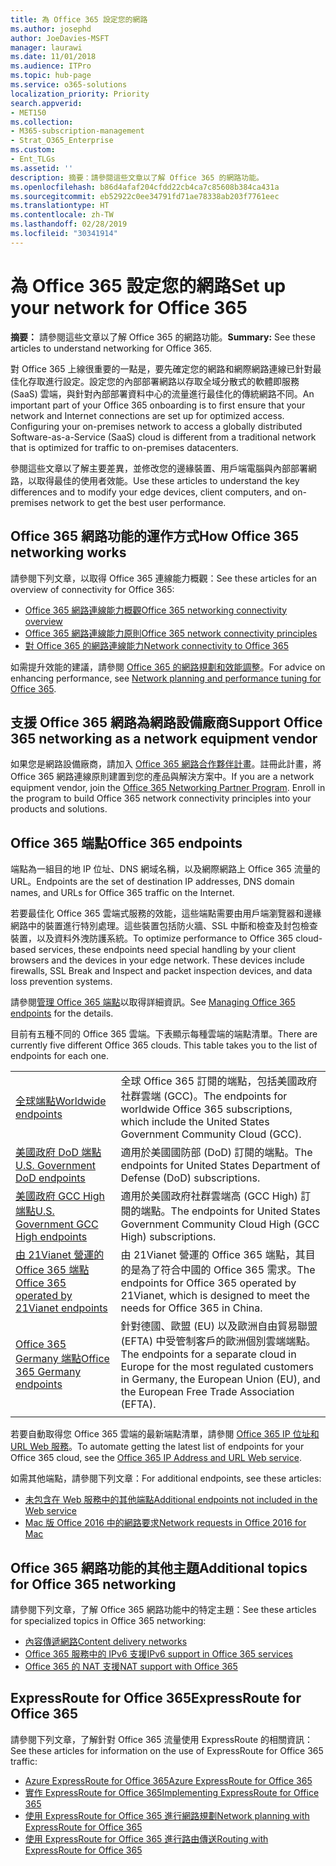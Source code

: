 ```yaml
---
title: 為 Office 365 設定您的網路
ms.author: josephd
author: JoeDavies-MSFT
manager: laurawi
ms.date: 11/01/2018
ms.audience: ITPro
ms.topic: hub-page
ms.service: o365-solutions
localization_priority: Priority
search.appverid:
- MET150
ms.collection:
- M365-subscription-management
- Strat_O365_Enterprise
ms.custom:
- Ent_TLGs
ms.assetid: ''
description: 摘要：請參閱這些文章以了解 Office 365 的網路功能。
ms.openlocfilehash: b86d4afaf204cfdd22cb4ca7c85608b384ca431a
ms.sourcegitcommit: eb52922c0ee34791fd71ae78338ab203f7761eec
ms.translationtype: HT
ms.contentlocale: zh-TW
ms.lasthandoff: 02/28/2019
ms.locfileid: "30341914"
---
```

# <a name="set-up-your-network-for-office-365"></a><span data-ttu-id="76160-103">為 Office 365 設定您的網路</span><span class="sxs-lookup"><span data-stu-id="76160-103">Set up your network for Office 365</span></span>

<span data-ttu-id="76160-104">**摘要：** 請參閱這些文章以了解 Office 365 的網路功能。</span><span class="sxs-lookup"><span data-stu-id="76160-104">**Summary:** See these articles to understand networking for Office 365.</span></span>
  
<span data-ttu-id="76160-p101">對 Office 365 上線很重要的一點是，要先確定您的網路和網際網路連線已針對最佳化存取進行設定。設定您的內部部署網路以存取全域分散式的軟體即服務 (SaaS) 雲端，與針對內部部署資料中心的流量進行最佳化的傳統網路不同。</span><span class="sxs-lookup"><span data-stu-id="76160-p101">An important part of your Office 365 onboarding is to first ensure that your network and Internet connections are set up for optimized access. Configuring your on-premises network to access a globally distributed Software-as-a-Service (SaaS) cloud is different from a traditional network that is optimized for traffic to on-premises datacenters.</span></span> 

<span data-ttu-id="76160-107">參閱這些文章以了解主要差異，並修改您的邊緣裝置、用戶端電腦與內部部署網路，以取得最佳的使用者效能。</span><span class="sxs-lookup"><span data-stu-id="76160-107">Use these articles to understand the key differences and to modify your  edge devices, client computers, and on-premises network to get the best user performance.</span></span>

## <a name="how-office-365-networking-works"></a><span data-ttu-id="76160-108">Office 365 網路功能的運作方式</span><span class="sxs-lookup"><span data-stu-id="76160-108">How Office 365 networking works</span></span>

<span data-ttu-id="76160-109">請參閱下列文章，以取得 Office 365 連線能力概觀：</span><span class="sxs-lookup"><span data-stu-id="76160-109">See these articles for an overview of connectivity for Office 365:</span></span>

- [<span data-ttu-id="76160-110">Office 365 網路連線能力概觀</span><span class="sxs-lookup"><span data-stu-id="76160-110">Office 365 networking connectivity overview</span></span>](office-365-networking-overview.md)
- [<span data-ttu-id="76160-111">Office 365 網路連線能力原則</span><span class="sxs-lookup"><span data-stu-id="76160-111">Office 365 network connectivity principles</span></span>](office-365-network-connectivity-principles.md)
- [<span data-ttu-id="76160-112">對 Office 365 的網路連線能力</span><span class="sxs-lookup"><span data-stu-id="76160-112">Network connectivity to Office 365</span></span>](network-connectivity.md)

<span data-ttu-id="76160-113">如需提升效能的建議，請參閱 [Office 365 的網路規劃和效能調整](network-planning-and-performance.md)。</span><span class="sxs-lookup"><span data-stu-id="76160-113">For advice on enhancing performance, see [Network planning and performance tuning for Office 365](network-planning-and-performance.md).</span></span>

## <a name="support-office-365-networking-as-a-network-equipment-vendor"></a><span data-ttu-id="76160-114">支援 Office 365 網路為網路設備廠商</span><span class="sxs-lookup"><span data-stu-id="76160-114">Support Office 365 networking as a network equipment vendor</span></span>

<span data-ttu-id="76160-p102">如果您是網路設備廠商，請加入 [Office 365 網路合作夥伴計畫](office-365-networking-partner-program.md)。註冊此計畫，將 Office 365 網路連線原則建置到您的產品與解決方案中。</span><span class="sxs-lookup"><span data-stu-id="76160-p102">If you are a network equipment vendor, join the [Office 365 Networking Partner Program](office-365-networking-partner-program.md). Enroll in the program to build Office 365 network connectivity principles into your products and solutions.</span></span> 

## <a name="office-365-endpoints"></a><span data-ttu-id="76160-117">Office 365 端點</span><span class="sxs-lookup"><span data-stu-id="76160-117">Office 365 endpoints</span></span>

<span data-ttu-id="76160-118">端點為一組目的地 IP 位址、DNS 網域名稱，以及網際網路上 Office 365 流量的 URL。</span><span class="sxs-lookup"><span data-stu-id="76160-118">Endpoints are the set of destination IP addresses, DNS domain names, and URLs for Office 365 traffic on the Internet.</span></span> 

<span data-ttu-id="76160-p103">若要最佳化 Office 365 雲端式服務的效能，這些端點需要由用戶端瀏覽器和邊緣網路中的裝置進行特別處理。這些裝置包括防火牆、SSL 中斷和檢查及封包檢查裝置，以及資料外洩防護系統。</span><span class="sxs-lookup"><span data-stu-id="76160-p103">To optimize performance to Office 365 cloud-based services, these endpoints need special handling by your client browsers and the devices in your edge network. These devices include firewalls, SSL Break and Inspect and packet inspection devices, and data loss prevention systems.</span></span>

<span data-ttu-id="76160-121">請參閱[管理 Office 365 端點](managing-office-365-endpoints.md)以取得詳細資訊。</span><span class="sxs-lookup"><span data-stu-id="76160-121">See [Managing Office 365 endpoints](managing-office-365-endpoints.md) for the details.</span></span>

<span data-ttu-id="76160-p104">目前有五種不同的 Office 365 雲端。下表顯示每種雲端的端點清單。</span><span class="sxs-lookup"><span data-stu-id="76160-p104">There are currently five different Office 365 clouds. This table takes you to the list of endpoints for each one.</span></span>

|||
|:-------|:-----|
| [<span data-ttu-id="76160-124">全球端點</span><span class="sxs-lookup"><span data-stu-id="76160-124">Worldwide endpoints</span></span>](urls-and-ip-address-ranges.md) | <span data-ttu-id="76160-125">全球 Office 365 訂閱的端點，包括美國政府社群雲端 (GCC)。</span><span class="sxs-lookup"><span data-stu-id="76160-125">The endpoints for worldwide Office 365 subscriptions, which include the United States Government Community Cloud (GCC).</span></span> |
| [<span data-ttu-id="76160-126">美國政府 DoD 端點</span><span class="sxs-lookup"><span data-stu-id="76160-126">U.S. Government DoD endpoints</span></span>](office-365-u-s-government-dod-endpoints.md) | <span data-ttu-id="76160-127">適用於美國國防部 (DoD) 訂閱的端點。</span><span class="sxs-lookup"><span data-stu-id="76160-127">The endpoints for United States Department of Defense (DoD) subscriptions.</span></span> |
| [<span data-ttu-id="76160-128">美國政府 GCC High 端點</span><span class="sxs-lookup"><span data-stu-id="76160-128">U.S. Government GCC High endpoints</span></span>](office-365-u-s-government-gcc-high-endpoints.md) | <span data-ttu-id="76160-129">適用於美國政府社群雲端高 (GCC High) 訂閱的端點。</span><span class="sxs-lookup"><span data-stu-id="76160-129">The endpoints for United States Government Community Cloud High (GCC High) subscriptions.</span></span> |
| [<span data-ttu-id="76160-130">由 21Vianet 營運的 Office 365 端點</span><span class="sxs-lookup"><span data-stu-id="76160-130">Office 365 operated by 21Vianet endpoints</span></span>](urls-and-ip-address-ranges-21vianet.md) | <span data-ttu-id="76160-131">由 21Vianet 營運的 Office 365 端點，其目的是為了符合中國的 Office 365 需求。</span><span class="sxs-lookup"><span data-stu-id="76160-131">The endpoints for Office 365 operated by 21Vianet, which is designed to meet the needs for Office 365 in China.</span></span> |
| [<span data-ttu-id="76160-132">Office 365 Germany 端點</span><span class="sxs-lookup"><span data-stu-id="76160-132">Office 365 Germany endpoints</span></span>](office-365-germany-endpoints.md) | <span data-ttu-id="76160-133">針對德國、歐盟 (EU) 以及歐洲自由貿易聯盟 (EFTA) 中受管制客戶的歐洲個別雲端端點。</span><span class="sxs-lookup"><span data-stu-id="76160-133">The endpoints for a separate cloud in Europe for the most regulated customers in Germany, the European Union (EU), and the European Free Trade Association (EFTA).</span></span> |
|||

<span data-ttu-id="76160-134">若要自動取得您 Office 365 雲端的最新端點清單，請參閱 [Office 365 IP 位址和 URL Web 服務](office-365-ip-web-service.md)。</span><span class="sxs-lookup"><span data-stu-id="76160-134">To automate getting the latest list of endpoints for your Office 365 cloud, see the [Office 365 IP Address and URL Web service](office-365-ip-web-service.md).</span></span>

<span data-ttu-id="76160-135">如需其他端點，請參閱下列文章：</span><span class="sxs-lookup"><span data-stu-id="76160-135">For additional endpoints, see these articles:</span></span>

- [<span data-ttu-id="76160-136">未包含在 Web 服務中的其他端點</span><span class="sxs-lookup"><span data-stu-id="76160-136">Additional endpoints not included in the Web service</span></span>](additional-office365-ip-addresses-and-urls.md)
- [<span data-ttu-id="76160-137">Mac 版 Office 2016 中的網路要求</span><span class="sxs-lookup"><span data-stu-id="76160-137">Network requests in Office 2016 for Mac</span></span>](network-requests-in-office-2016-for-mac.md)


## <a name="additional-topics-for-office-365-networking"></a><span data-ttu-id="76160-138">Office 365 網路功能的其他主題</span><span class="sxs-lookup"><span data-stu-id="76160-138">Additional topics for Office 365 networking</span></span>

<span data-ttu-id="76160-139">請參閱下列文章，了解 Office 365 網路功能中的特定主題：</span><span class="sxs-lookup"><span data-stu-id="76160-139">See these articles for specialized topics in Office 365 networking:</span></span>

- [<span data-ttu-id="76160-140">內容傳遞網路</span><span class="sxs-lookup"><span data-stu-id="76160-140">Content delivery networks</span></span>](content-delivery-networks.md)
- [<span data-ttu-id="76160-141">Office 365 服務中的 IPv6 支援</span><span class="sxs-lookup"><span data-stu-id="76160-141">IPv6 support in Office 365 services</span></span>](ipv6-support.md)
- [<span data-ttu-id="76160-142">Office 365 的 NAT 支援</span><span class="sxs-lookup"><span data-stu-id="76160-142">NAT support with Office 365</span></span>](nat-support-with-office-365.md)

## <a name="expressroute-for-office-365"></a><span data-ttu-id="76160-143">ExpressRoute for Office 365</span><span class="sxs-lookup"><span data-stu-id="76160-143">ExpressRoute for Office 365</span></span>

<span data-ttu-id="76160-144">請參閱下列文章，了解針對 Office 365 流量使用 ExpressRoute 的相關資訊：</span><span class="sxs-lookup"><span data-stu-id="76160-144">See these articles for information on the use of ExpressRoute for Office 365 traffic:</span></span>

- [<span data-ttu-id="76160-145">Azure ExpressRoute for Office 365</span><span class="sxs-lookup"><span data-stu-id="76160-145">Azure ExpressRoute for Office 365</span></span>](azure-expressroute.md)
- [<span data-ttu-id="76160-146">實作 ExpressRoute for Office 365</span><span class="sxs-lookup"><span data-stu-id="76160-146">Implementing ExpressRoute for Office 365</span></span>](implementing-expressroute.md)
- [<span data-ttu-id="76160-147">使用 ExpressRoute for Office 365 進行網路規劃</span><span class="sxs-lookup"><span data-stu-id="76160-147">Network planning with ExpressRoute for Office 365</span></span>](network-planning-with-expressroute.md)
- [<span data-ttu-id="76160-148">使用 ExpressRoute for Office 365 進行路由傳送</span><span class="sxs-lookup"><span data-stu-id="76160-148">Routing with ExpressRoute for Office 365</span></span>](routing-with-expressroute.md)
